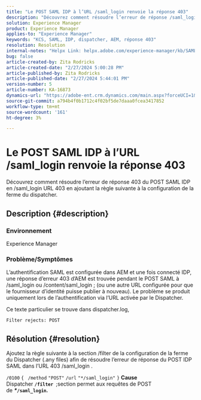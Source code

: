 ```yaml
---
title: "Le POST SAML IDP à l’URL /saml_login renvoie la réponse 403"
description: "Découvrez comment résoudre l’erreur de réponse /saml_login URL 403 du POST IDP SAML."
solution: Experience Manager
product: Experience Manager
applies-to: "Experience Manager"
keywords: "KCS, SAML, IDP, dispatcher, AEM, réponse 403"
resolution: Resolution
internal-notes: "Helpx Link: helpx.adobe.com/experience-manager/kb/SAML-IDP-POST-to-saml-login-url-returns-403-response-AEM-6-x0.html"
bug: false
article-created-by: Zita Rodricks
article-created-date: "2/27/2024 5:00:28 PM"
article-published-by: Zita Rodricks
article-published-date: "2/27/2024 5:44:01 PM"
version-number: 5
article-number: KA-16873
dynamics-url: "https://adobe-ent.crm.dynamics.com/main.aspx?forceUCI=1&pagetype=entityrecord&etn=knowledgearticle&id=83013ab1-91d5-ee11-9079-6045bd006704"
source-git-commit: a794b4f0b1712c4f02bf5de7daaa0fcea3417852
workflow-type: tm+mt
source-wordcount: '161'
ht-degree: 3%

---
```


# Le POST SAML IDP à l’URL /saml_login renvoie la réponse 403


Découvrez comment résoudre l’erreur de réponse 403 du POST SAML IDP en /saml_login URL 403 en ajoutant la règle suivante à la configuration de la ferme du dispatcher.

## Description {#description}


### Environnement

Experience Manager

### Problème/Symptômes

L’authentification SAML est configurée dans AEM et une fois connecté IDP, une réponse d’erreur 403 d’AEM est trouvée pendant le POST SAML à /saml_login ou /content/saml_login ; (ou une autre URL configurée pour que le fournisseur d’identité puisse publier à nouveau).
Le problème se produit uniquement lors de l’authentification via l’URL activée par le Dispatcher.

Ce texte particulier se trouve dans dispatcher.log,

`Filter rejects: POST`


## Résolution {#resolution}


Ajoutez la règle suivante à la section /filter de la configuration de la ferme du Dispatcher (.any files) afin de résoudre l’erreur de réponse du POST IDP SAML dans l’URL 403 /saml_login .

`/0100` `{ ` `/method` `"POST"` `/url` `"*/saml_login"` `}`
<b>Cause</b>
Dispatcher <b>`/filter `</b>;section permet aux requêtes de POST de <b>*\**`/saml_login`*.</b>*
